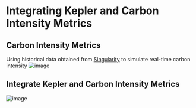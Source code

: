 # Integrating Kepler and Carbon Intensity Metrics

## Carbon Intensity Metrics
Using historical data obtained from [Singularity](https://carbonara.singularity.energy/) to simulate real-time carbon intensity
![image](https://user-images.githubusercontent.com/7062400/229616496-1dcc1414-9ddc-499d-a72d-b458a65659e3.png)

## Integrate Kepler and Carbon Intensity Metrics
![image](https://user-images.githubusercontent.com/7062400/229616640-7e43fb7d-e23b-4cb1-8aa2-9c1c125008a8.png)

